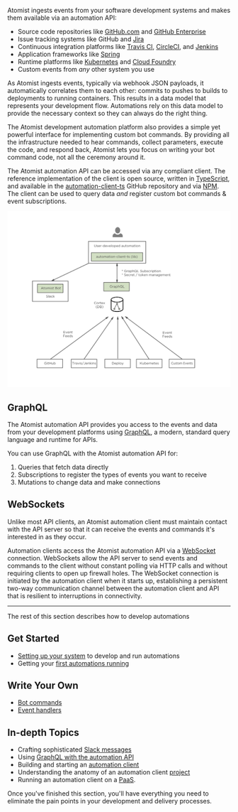 Atomist ingests events from your software development systems
and makes them available via an automation API:

-   Source code repositories like [GitHub.com][gh]
    and [GitHub Enterprise][ghe]
-   Issue tracking systems like GitHub and [Jira][jira]
-   Continuous integration platforms
    like [Travis CI][travis], [CircleCI][circle],
    and [Jenkins][jenkins]
-   Application frameworks like [Spring][spring]
-   Runtime platforms like [Kubernetes][k8] and [Cloud Foundry][cf]
-   Custom events from _any_ other system you use

As Atomist ingests events, typically via webhook JSON payloads, it automatically
correlates them to each other: commits to pushes to builds to deployments to running
containers. This results in a data model that represents your development flow. 
Automations rely on this data model to provide the necessary context so they can always 
do the right thing.

The Atomist development automation platform also provides a simple yet
powerful interface for implementing custom bot commands.  By providing
all the infrastructure needed to hear commands, collect parameters,
execute the code, and respond back, Atomist lets you focus on writing
your bot command code, not all the ceremony around it.

The Atomist automation API can be accessed via any compliant client.
The reference implementation of the client is open source, written
in [TypeScript][ts], and available in
the [automation-client-ts][client-ts] GitHub repository and
via [NPM][aac].  The client can be used to query data _and_ register
custom bot commands & event subscriptions.

[gh]: https://github.com (GitHub.com)
[ghe]: https://enterprise.github.com/home (GitHub Enterprise)
[jira]: https://www.atlassian.com/software/jira (Jira)
[travis]: https://travis-ci.org (Travis CI)
[circle]: https://circleci.com (CircleCI)
[jenkins]: https://jenkins.io/ (Jenkins)
[spring]: https://spring.io/ (Spring)
[k8]: https://kubernetes.io/ (Kubernetes)
[cf]: https://www.cloudfoundry.org/ (Cloud Foundry)
[ts]: https://www.typescriptlang.org/ (TypeScript)
[client-ts]: https://github.com/atomist/automation-client-ts (Atomist Automation Client - TypeScript)
[aac]: https://www.npmjs.com/package/@atomist/automation-client (Atomist Automation Client Node Module)


![Atomist Development Automation Platform Architecture](img/atomist-architecture.png)

## GraphQL

The Atomist automation API provides you access to the events and data
from your development platforms using [GraphQL][graphql], a modern,
standard query language and runtime for APIs.

You can use GraphQL with the Atomist automation API for:
1. Queries that fetch data directly
2. Subscriptions to register the types of events you want to receive
3. Mutations to change data and make connections

[graphql]: http://graphql.org/ (GraphQL)

## WebSockets

Unlike most API clients, an Atomist automation client must maintain contact
with the API server so that it can receive the events and commands it's
interested in as they occur.  

Automation clients access the Atomist automation API
via a [WebSocket][ws] connection. WebSockets allow the API server to send events and
commands to the client without constant polling via HTTP
calls and without requiring clients to open up firewall holes. The WebSocket
connection is initiated by the automation client when it starts up,
establishing a persistent two-way communication channel between the
automation client and API that is resilient to interruptions in connectivity.

[ws]: https://en.wikipedia.org/wiki/WebSocket (WebSocket)

---

The rest of this section describes how to develop automations

## Get Started

-   [Setting up your system][prereq] to develop and run
    automations
-   Getting your [first automations running][quick]

## Write Your Own

-   [Bot commands][command] 
-   [Event handlers][event]

## In-depth Topics

-   Crafting sophisticated [Slack messages][slack]
-   Using [GraphQL with the automation API][graphql-api]
-   Building and starting an [automation client][client]
-   Understanding the anatomy of an automation client [project][]
-   Running an automation client on a [PaaS][paas].

Once you've finished this section, you'll have everything
you need to eliminate the pain points in your development and delivery
processes.

[prereq]: prerequisites.md (Atomist Automation Prerequisites)
[quick]: quick-start.md (Atomist Automation Quick Start)
[command]: commands.md (Atomist Automation Command Handlers)
[event]: events.md (Atomist Automation Event Handlers)
[slack]: slack.md (Atomist Automation Slack Messages)
[graphql-api]: graphql.md (Atomist Automation GraphQL)
[client]: client.md (Atomist Automation Client)
[project]: project.md (Atomist Automation Client Project)
[paas]: paas.md (Atomiat Automation Client on PaaS)

